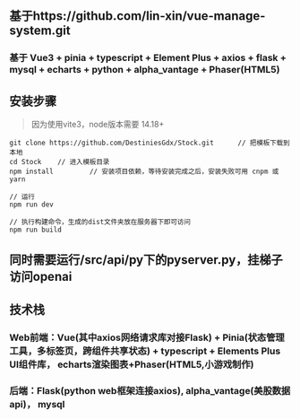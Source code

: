 ## 基于https://github.com/lin-xin/vue-manage-system.git

### 基于 Vue3 + pinia + typescript + Element Plus + axios + flask + mysql + echarts + python + alpha_vantage + Phaser(HTML5)

## 安装步骤
> 因为使用vite3，node版本需要 14.18+

```
git clone https://github.com/DestiniesGdx/Stock.git      // 把模板下载到本地
cd Stock    // 进入模板目录
npm install         // 安装项目依赖，等待安装完成之后，安装失败可用 cnpm 或 yarn

// 运行
npm run dev

// 执行构建命令，生成的dist文件夹放在服务器下即可访问
npm run build
```

## 同时需要运行/src/api/py下的pyserver.py，挂梯子访问openai

## 技术栈
### Web前端：Vue(其中axios网络请求库对接Flask) + Pinia(状态管理工具，多标签页，跨组件共享状态) + typescript + Elements Plus UI组件库， echarts渲染图表+Phaser(HTML5,小游戏制作)
### 后端：Flask(python web框架连接axios), alpha_vantage(美股数据api)， mysql
